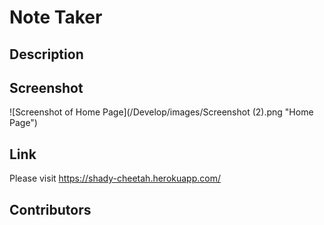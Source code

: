 # Note Taker

## Description

## Screenshot

![Screenshot of Home Page](/Develop/images/Screenshot (2).png "Home Page")

## Link

Please visit https://shady-cheetah.herokuapp.com/

## Contributors